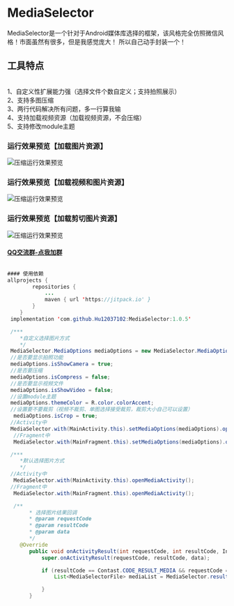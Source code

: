 # MediaSelector
MediaSelector是一个针对于Android媒体库选择的框架，该风格完全仿照微信风格！市面虽然有很多，但是我感觉庞大！
所以自己动手封装一个！
## 工具特点
</br>1、自定义性扩展能力强（选择文件个数自定义；支持拍照展示）
</br>2、支持多图压缩
</br>3、两行代码解决所有问题，多一行算我输
</br>4、支持加载视频资源（加载视频资源，不会压缩）
</br>5、支持修改module主题
### 运行效果预览【加载图片资源】
![压缩运行效果预览](./MediaSelectorGif.gif)

### 运行效果预览【加载视频和图片资源】
![压缩运行效果预览](./MediaSelectorVideoGif.gif)

### 运行效果预览【加载剪切图片资源】
![压缩运行效果预览](./MediaSelectorCropGif.gif)

#### [QQ交流群-点我加群](https://jq.qq.com/?_wv=1027&k=5KJOlS3)

```java

#### 使用依赖
allprojects {
		repositories {
			...
			maven { url 'https://jitpack.io' }
		}
	}
 implementation 'com.github.Hu12037102:MediaSelector:1.0.5'

 /***
    *自定义选择图片方式
    */
 MediaSelector.MediaOptions mediaOptions = new MediaSelector.MediaOptions();
 //是否要显示拍照功能
 mediaOptions.isShowCamera = true;
 //是否要压缩
 mediaOptions.isCompress = false;
 //是否要显示视频文件
 mediaOptions.isShowVideo = false;
 //设置module主题
 mediaOptions.themeColor = R.color.colorAccent;
 //设置要不要裁剪（视频不裁剪、单图选择接受裁剪，裁剪大小自己可以设置）
  mediaOptions.isCrop = true;
 //Activity中
 MediaSelector.with(MainActivity.this).setMediaOptions(mediaOptions).openMediaActivity();
  //Fragment中
  MediaSelector.with(MainFragment.this).setMediaOptions(mediaOptions).openMediaActivity();

 /***
    *默认选择图片方式
    */
 //Activity中
  MediaSelector.with(MainActivity.this).openMediaActivity();
 //Fragment中
  MediaSelector.with(MainFragment.this).openMediaActivity();

  /**
       * 选择图片结果回调
       * @param requestCode
       * @param resultCode
       * @param data
       */
    @Override
       public void onActivityResult(int requestCode, int resultCode, Intent data) {
           super.onActivityResult(requestCode, resultCode, data);

           if (resultCode == Contast.CODE_RESULT_MEDIA && requestCode == Contast.CODE_REQUEST_MEDIA) {
               List<MediaSelectorFile> mediaList = MediaSelector.resultMediaFile(data);

           }
       }